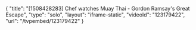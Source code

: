 {
    "title": "[1508428283] Chef watches Muay Thai - Gordon Ramsay's Great Escape",
    "type": "solo",
    "layout": "iframe-static",
    "videoId": "123179422",
    "url": "\/tvpembed\/123179422"
}